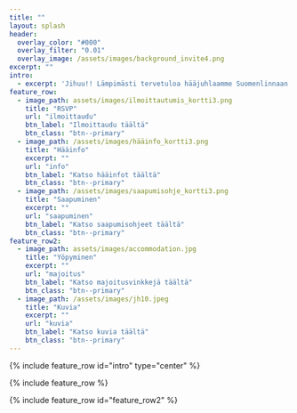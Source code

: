 ```yaml
---
title: ""
layout: splash
header:
  overlay_color: "#000"
  overlay_filter: "0.01"
  overlay_image: /assets/images/background_invite4.png
excerpt: ""
intro: 
  - excerpt: 'Jihuu!! Lämpimästi tervetuloa hääjuhlaamme Suomenlinnaan.'
feature_row:
  - image_path: assets/images/ilmoittautumis_kortti3.png
    title: "RSVP"
    url: "ilmoittaudu"
    btn_label: "Ilmoittaudu täältä"
    btn_class: "btn--primary"
  - image_path: /assets/images/hääinfo_kortti3.png
    title: "Hääinfo"
    excerpt: ""
    url: "info"
    btn_label: "Katso hääinfot täältä"
    btn_class: "btn--primary"
  - image_path: /assets/images/saapumisohje_kortti3.png
    title: "Saapuminen"
    excerpt: ""
    url: "saapuminen"
    btn_label: "Katso saapumisohjeet täältä"
    btn_class: "btn--primary"
feature_row2:
  - image_path: assets/images/accommodation.jpg
    title: "Yöpyminen"
    excerpt: ""
    url: "majoitus"
    btn_label: "Katso majoitusvinkkejä täältä"
    btn_class: "btn--primary"
  - image_path: /assets/images/jh10.jpeg
    title: "Kuvia"
    excerpt: ""
    url: "kuvia"
    btn_label: "Katso kuvia täältä"
    btn_class: "btn--primary"
---
```


{% include feature_row id="intro" type="center" %}

{% include feature_row %}

{% include feature_row id="feature_row2" %}

